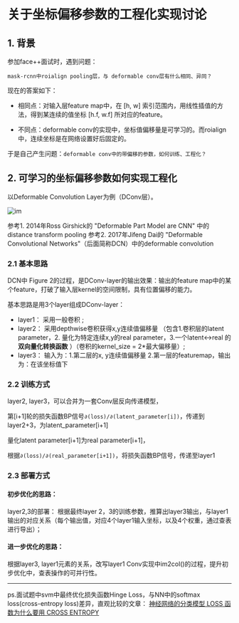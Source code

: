 # 关于坐标偏移参数的工程化实现讨论

## 1. 背景

参加face++面试时，遇到问题：
```
mask-rcnn中roialign pooling层，与 deformable conv层有什么相同、异同？
```
现在的答案如下：

  * 相同点：对输入层feature map中，在 [h, w] 索引范围内，用线性插值的方法，得到某连续的值坐标 [h.f, w.f] 所对应的feature。
  
  * 不同点：deformable conv的实现中，坐标值偏移量是可学习的。而roialign中，连续坐标是在网络设置好后固定的。

于是自己产生问题：`deformable conv中的带偏移的参数，如何训练、工程化？`

## 2. 可学习的坐标偏移参数如何实现工程化

以Deformable Convolution Layer为例（DConv层）。

![im](https://i.imgur.com/AjDxteU.png)

参考1. 2014年Ross Girshick的 "Deformable Part Model are CNN" 中的distance transform pooling
参考2. 2017年Jifeng Dai的 "Deformable Convolutional Networks"（后面简称DCN）中的deformable convolution

### 2.1 基本思路

DCN中 Figure 2的过程，是DConv-layer的输出效果：输出的feature map中的某个feature，打破了输入层kernel的空间限制，具有位置偏移的能力。

基本思路是用3个layer组成DConv-layer：
  * layer1： 采用一般卷积 ;
  * layer2： 采用depthwise卷积获得x,y连续值偏移量 （包含1.卷积层的latent parameter，2. 量化为特定连续x,y的real parameter，3.一个latent<->real 的 **双向量化转换函数** ）（卷积的kernel_size = 2*最大偏移量）;
  * layer3： 输入为：1.第二层的x, y连续值偏移量 2.第一层的featuremap，输出为：在该坐标值下


### 2.2 训练方式

layer2, layer3，可以合并为一套Conv层反向传递模型，

第[i+1]轮的损失函数BP信号`∂(loss)/∂(latent_parameter[i])`，传递到layer2+3，为latent_parameter[i+1]

量化latent parameter[i+1]为real parameter[i+1]，

根据`∂(loss)/∂(real_parameter[i+1])`，将损失函数BP信号，传递至layer1

### 2.3 部署方式

#### 初步优化的思路：

layer2,3的部署：
根据最终layer 2，3的训练参数，推算出layer3输出，与layer1输出的对应关系（每个输出值，对应4个layer1输入坐标，以及4个权重，通过查表进行导出）；

#### 进一步优化的思路：

根据layer3, layer1元素的关系，改写layer1 Conv实现中im2col()的过程，提升初步优化中，查表操作的可并行性。

-------------

ps.面试题中svm中最终优化损失函数Hinge Loss，与NN中的softmax loss(cross-entropy loss)差异，直观比较的文章：
[神经网络的分类模型 LOSS 函数为什么要用 CROSS ENTROPY](http://jackon.me/posts/why-use-cross-entropy-error-for-loss-function/)



